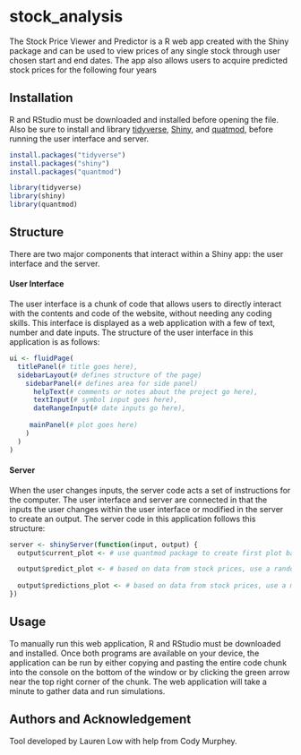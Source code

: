 # stock_analysis

The Stock Price Viewer and Predictor is a R web app created with the Shiny package and can be used to view prices of any single stock through user chosen start and end dates.  The app also allows users to acquire predicted stock prices for the following four years

## Installation

R and RStudio must be downloaded and installed before opening the file.  Also be sure to install and library [tidyverse](https://www.tidyverse.org/), [Shiny](https://shiny.rstudio.com/), and [quatmod](https://www.quantmod.com/), before running the user interface and server.

```r
install.packages("tidyverse")
install.packages("shiny")
install.packages("quantmod")

library(tidyverse)
library(shiny)
library(quantmod)

```

## Structure

There are two major components that interact within a Shiny app: the user interface and the server. 

#### User Interface

The user interface is a chunk of code that allows users to directly interact with the contents and code of the website, without needing any coding skills.  This interface is displayed as a web application with a few of text, number and date inputs.  The structure of the user interface in this application is as follows:

```r
ui <- fluidPage(
  titlePanel(# title goes here),
  sidebarLayout(# defines structure of the page)
    sidebarPanel(# defines area for side panel)
      helpText(# comments or notes about the project go here), 
      textInput(# symbol input goes here),
      dateRangeInput(# date inputs go here),
    
     mainPanel(# plot goes here)
    )
  )
)
```


#### Server

When the user changes inputs, the server code acts a set of instructions for the computer.  The user interface and server are connected in that the inputs the user changes within the user interface or modified in the server to create an output.  The server code in this application follows this structure:

```r
server <- shinyServer(function(input, output) {
  output$current_plot <- # use quantmod package to create first plot based on input dates and tock symbol

  output$predict_plot <- # based on data from stock prices, use a random walk model to create one prediction of stock prices of two years
  
  output$predictions_plot <- # based on data from stock prices, use a monte carlo model to create n predictions of stock prices of two years
})
```

## Usage
To manually run this web application, R and RStudio must be downloaded and installed.  Once both programs are available on your device, the application can be run by either copying and pasting the entire code chunk into the console on the bottom of the window or by clicking the green arrow near the top right corner of the chunk.  The web application will take a minute to gather data and run simulations.  

## Authors and Acknowledgement
Tool developed by Lauren Low with help from Cody Murphey.
